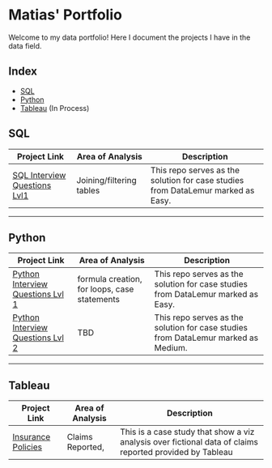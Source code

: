# Matias' Portfolio
Welcome to my data portfolio! Here I document the projects I have in the data field.


## Index
 - [SQL](#SQL)
 - [Python](#Python)
 - [Tableau](#Tableau) (In Process)


## SQL
| Project Link | Area of Analysis | Description | 
|--------------|--------------|--------------|
| [SQL Interview Questions Lvl1](https://github.com/Mati-DB/SQL-Interview-Questions)   | Joining/filtering tables    | This repo serves as the solution for case studies from DataLemur marked as Easy.  |

***

## Python
| Project Link | Area of Analysis | Description | 
|--------------|--------------|--------------|
| [Python Interview Questions Lvl 1](https://github.com/Mati-DB/Python-Interview-Questions-Lvl1)   | formula creation, for loops, case statements    | This repo serves as the solution for case studies from DataLemur marked as Easy.  |
| [Python Interview Questions Lvl 2](https://github.com/Mati-DB/Python-Interview-Questions-Lvl2)   | TBD    | This repo serves as the solution for case studies from DataLemur marked as Medium.  |

***

## Tableau
| Project Link | Area of Analysis | Description | 
|--------------|--------------|--------------|
| [Insurance Policies](https://github.com/Mati-DB/stack_portfolio/blob/main/Insurance%20Policies) | Claims Reported,    | This is a case study that show a viz analysis over fictional data of claims reported provided by Tableau |

